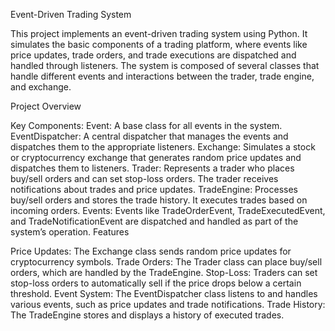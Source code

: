 Event-Driven Trading System

This project implements an event-driven trading system using Python. It simulates the basic components of a trading platform, where events like price updates, trade orders, and trade executions are dispatched and handled through listeners. The system is composed of several classes that handle different events and interactions between the trader, trade engine, and exchange.

Project Overview

Key Components:
Event: A base class for all events in the system.
EventDispatcher: A central dispatcher that manages the events and dispatches them to the appropriate listeners.
Exchange: Simulates a stock or cryptocurrency exchange that generates random price updates and dispatches them to listeners.
Trader: Represents a trader who places buy/sell orders and can set stop-loss orders. The trader receives notifications about trades and price updates.
TradeEngine: Processes buy/sell orders and stores the trade history. It executes trades based on incoming orders.
Events: Events like TradeOrderEvent, TradeExecutedEvent, and TradeNotificationEvent are dispatched and handled as part of the system’s operation.
Features

Price Updates: The Exchange class sends random price updates for cryptocurrency symbols.
Trade Orders: The Trader class can place buy/sell orders, which are handled by the TradeEngine.
Stop-Loss: Traders can set stop-loss orders to automatically sell if the price drops below a certain threshold.
Event System: The EventDispatcher class listens to and handles various events, such as price updates and trade notifications.
Trade History: The TradeEngine stores and displays a history of executed trades.